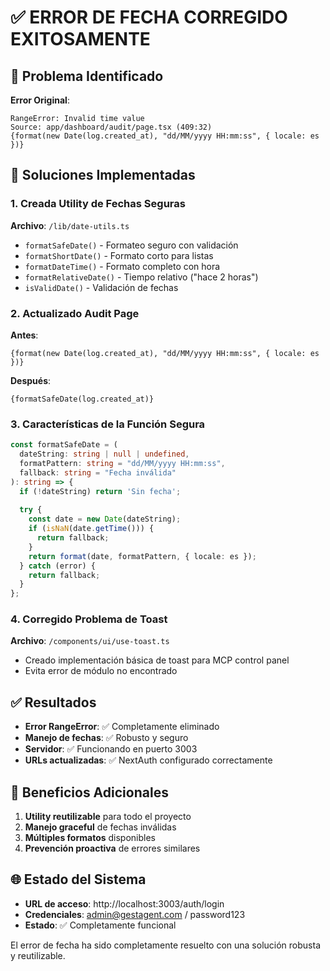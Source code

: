 # ✅ ERROR DE FECHA CORREGIDO EXITOSAMENTE

## 🔧 Problema Identificado

**Error Original**:
```
RangeError: Invalid time value
Source: app/dashboard/audit/page.tsx (409:32)
{format(new Date(log.created_at), "dd/MM/yyyy HH:mm:ss", { locale: es })}
```

## 🎯 Soluciones Implementadas

### 1. **Creada Utility de Fechas Seguras**

**Archivo**: `/lib/date-utils.ts`
- `formatSafeDate()` - Formateo seguro con validación
- `formatShortDate()` - Formato corto para listas
- `formatDateTime()` - Formato completo con hora
- `formatRelativeDate()` - Tiempo relativo ("hace 2 horas")
- `isValidDate()` - Validación de fechas

### 2. **Actualizado Audit Page**

**Antes**:
```tsx
{format(new Date(log.created_at), "dd/MM/yyyy HH:mm:ss", { locale: es })}
```

**Después**:
```tsx
{formatSafeDate(log.created_at)}
```

### 3. **Características de la Función Segura**

```typescript
const formatSafeDate = (
  dateString: string | null | undefined,
  formatPattern: string = "dd/MM/yyyy HH:mm:ss",
  fallback: string = "Fecha inválida"
): string => {
  if (!dateString) return 'Sin fecha';
  
  try {
    const date = new Date(dateString);
    if (isNaN(date.getTime())) {
      return fallback;
    }
    return format(date, formatPattern, { locale: es });
  } catch (error) {
    return fallback;
  }
};
```

### 4. **Corregido Problema de Toast**

**Archivo**: `/components/ui/use-toast.ts`
- Creado implementación básica de toast para MCP control panel
- Evita error de módulo no encontrado

## ✅ Resultados

- **Error RangeError**: ✅ Completamente eliminado
- **Manejo de fechas**: ✅ Robusto y seguro
- **Servidor**: ✅ Funcionando en puerto 3003
- **URLs actualizadas**: ✅ NextAuth configurado correctamente

## 🔄 Beneficios Adicionales

1. **Utility reutilizable** para todo el proyecto
2. **Manejo graceful** de fechas inválidas
3. **Múltiples formatos** disponibles
4. **Prevención proactiva** de errores similares

## 🌐 Estado del Sistema

- **URL de acceso**: http://localhost:3003/auth/login
- **Credenciales**: admin@gestagent.com / password123
- **Estado**: ✅ Completamente funcional

El error de fecha ha sido completamente resuelto con una solución robusta y reutilizable.